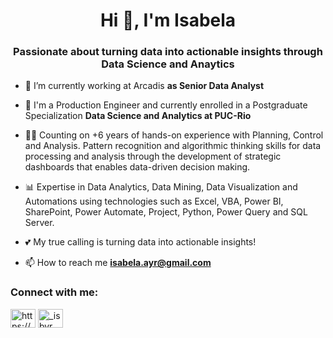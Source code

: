 <h1 align="center">Hi 👋, I'm Isabela</h1>
<h3 align="center">Passionate about turning data into actionable insights through Data Science and Anaytics</h3>

- 🔭 I’m currently working at Arcadis **as Senior Data Analyst**

- 🌱 I'm a Production Engineer and currently enrolled in a Postgraduate Specialization **Data Science and Analytics at PUC-Rio**

- 👩‍💻 Counting on +6 years of hands-on experience with Planning, Control and Analysis. Pattern recognition and algorithmic thinking skills for data processing and analysis through the development of strategic dashboards that enables data-driven decision making.

- 📊 Expertise in Data Analytics, Data Mining, Data Visualization and Automations using technologies such as Excel, VBA, Power BI, SharePoint, Power Automate, Project, Python, Power Query and SQL Server.

- 💕 My true calling is turning data into actionable insights!

- 📫 How to reach me **isabela.ayr@gmail.com**

<h3 align="left">Connect with me:</h3>
<p align="left">
<a href="https://linkedin.com/in/https://www.linkedin.com/in/ayresisabela/" target="blank"><img align="center" src="https://raw.githubusercontent.com/rahuldkjain/github-profile-readme-generator/master/src/images/icons/Social/linked-in-alt.svg" alt="https://www.linkedin.com/in/ayresisabela/" height="30" width="40" /></a>
<a href="https://instagram.com/_isbyr" target="blank"><img align="center" src="https://raw.githubusercontent.com/rahuldkjain/github-profile-readme-generator/master/src/images/icons/Social/instagram.svg" alt="_isbyr" height="30" width="40" /></a>
</p>

